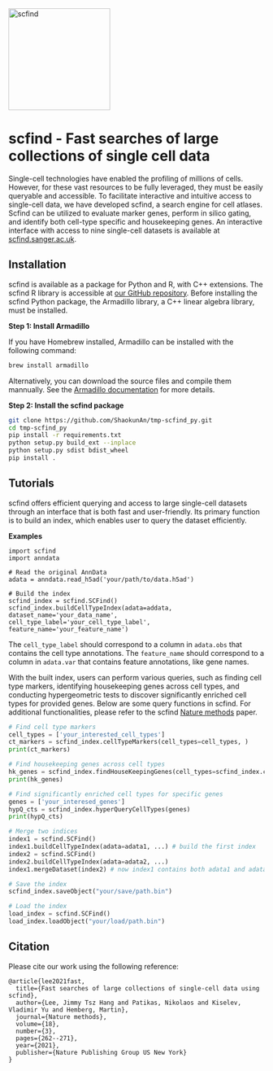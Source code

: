 <img src=https://scfind.sanger.ac.uk/img/scfind.png alt="scfind" height="200">

# scfind - Fast searches of large collections of single cell data

Single-cell technologies have enabled the profiling of millions of cells. However, for these vast resources to be fully leveraged, they must be easily queryable and accessible. To facilitate interactive and intuitive access to single-cell data, we have developed scfind, a search engine for cell atlases. Scfind can be utilized to evaluate marker genes, perform in silico gating, and identify both cell-type specific and housekeeping genes. An interactive interface with access to nine single-cell datasets is available at [scfind.sanger.ac.uk](https://scfind.sanger.ac.uk).

## Installation
scfind is available as a package for Python and R, with C++ extensions. The scfind R library is accessible at [our GitHub repository](https://github.com/hemberg-lab/scfind). Before installing the scfind Python package, the Armadillo library, a C++ linear algebra library, must be installed.

**Step 1: Install Armadillo**

If you have Homebrew  installed, Armadillo can be installed with the following command:

```bash
brew install armadillo
```

Alternatively, you can download the source files and compile them mannually. See the [Armadillo documentation](https://arma.sourceforge.net) for more details.

**Step 2: Install the scfind package**

```bash
git clone https://github.com/ShaokunAn/tmp-scfind_py.git
cd tmp-scfind_py
pip install -r requirements.txt
python setup.py build_ext --inplace
python setup.py sdist bdist_wheel
pip install .
```



## Tutorials

scfind offers efficient querying and access to large single-cell datasets through an interface that is both fast and user-friendly. Its primary function is to build an index, which enables user to query the dataset efficiently.

**Examples**

```
import scfind
import anndata

# Read the original AnnData
adata = anndata.read_h5ad('your/path/to/data.h5ad')

# Build the index
scfind_index = scfind.SCFind()
scfind_index.buildCellTypeIndex(adata=addata, dataset_name='your_data_name', 
cell_type_label='your_cell_type_label', 
feature_name='your_feature_name') 
```

The `cell_type_label` should correspond to a column in `adata.obs` that contains the cell type annotations. The `feature_name` should correspond to a column in `adata.var`  that contains feature annotations, like gene names.

With the built index, users can perform various queries, such as finding cell type markers, identifying housekeeping genes across cell types, and conducting hypergeometric tests to discover significantly enriched cell types for provided genes. Below are some query functions in scfind. For additional functionalities, please refer to the scfind [Nature methods](https://www.nature.com/articles/s41592-021-01076-9) paper.

```python
# Find cell type markers
cell_types = ['your_interested_cell_types']
ct_markers = scfind_index.cellTypeMarkers(cell_types=cell_types, )
print(ct_markers)

# Find housekeeping genes across cell types
hk_genes = scfind_index.findHouseKeepingGenes(cell_types=scfind_index.cellTypeNames())
print(hk_genes)

# Find significantly enriched cell types for specific genes
genes = ['your_interesed_genes']
hypQ_cts = scfind_index.hyperQueryCellTypes(genes)
print(hypQ_cts)

# Merge two indices
index1 = scfind.SCFind()
index1.buildCellTypeIndex(adata=adata1, ...) # build the first index
index2 = scfind.SCFind()
index2.buildCellTypeIndex(adata=adata2, ...)
index1.mergeDataset(index2) # now index1 contains both adata1 and adata2

# Save the index
scfind_index.saveObject("your/save/path.bin")

# Load the index
load_index = scfind.SCFind()
load_index.loadObject("your/load/path.bin")
```



## Citation
Please cite our work using the following reference:

```
@article{lee2021fast,
  title={Fast searches of large collections of single-cell data using scfind},
  author={Lee, Jimmy Tsz Hang and Patikas, Nikolaos and Kiselev, Vladimir Yu and Hemberg, Martin},
  journal={Nature methods},
  volume={18},
  number={3},
  pages={262--271},
  year={2021},
  publisher={Nature Publishing Group US New York}
}
```
